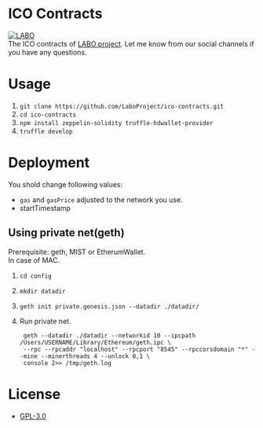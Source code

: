 # ICO Contracts
[![LABO](https://laboproj.io/wp-content/uploads/2017/12/logo_ver04.png)](https://laboproj.io)  
The ICO contracts of [LABO project](https://laboproj.io).
Let me know from our social channels if you have any questions.

# Usage
1. `git clone https://github.com/LaboProject/ico-contracts.git`
1. `cd ico-contracts`
1. `npm install zeppelin-solidity truffle-hdwallet-provider`
1. `truffle develop`

# Deployment
You shold change following values:
 - `gas` and `gasPrice` adjusted to the network you use.
 - startTimestamp

## Using private net(geth)
Prerequisite: geth, MIST or EtherumWallet.  
In case of MAC.

1. `cd config`
1. `mkdir datadir`
1. `geth init private.genesis.json --datadir ./datadir/`
1. Run private net.

        geth --datadir ./datadir --networkid 10 --ipcpath /Users/USERNAME/Library/Ethereum/geth.ipc \
        --rpc --rpcaddr "localhost" --rpcport "8545" --rpccorsdomain "*" --mine --minerthreads 4 --unlock 0,1 \
        console 2>> /tmp/geth.log

# License
- [GPL-3.0](https://www.gnu.org/licenses/gpl-3.0.txt)

